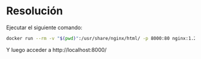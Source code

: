 # Resolución

Ejecutar el siguiente comando:

```bash
docker run --rm -v "$(pwd)":/usr/share/nginx/html/ -p 8000:80 nginx:1.22.0-alpine
```

Y luego acceder a http://localhost:8000/

